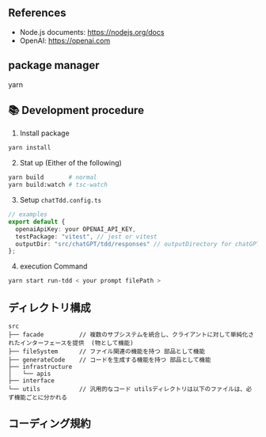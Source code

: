 ## References

- Node.js documents: https://nodejs.org/docs
- OpenAI: https://openai.com

## package manager

yarn

## 📚 Development procedure

1. Install package

```bash
yarn install
```

2. Stat up (Either of the following)

```bash
yarn build       # normal
yarn build:watch # tsc-watch
```

3. Setup `chatTdd.config.ts`

```ts
// examples
export default {
  openaiApiKey: your OPENAI_API_KEY,
  testPackage: "vitest", // jest or vitest
  outputDir: "src/chatGPT/tdd/responses" // outputDirectory for chatGPT response(TestCode and ProgramCode)
};
```

4. execution Command

```bash
yarn start run-tdd < your prompt filePath >
```

## ディレクトリ構成
```
src
├── facade          // 複数のサブシステムを統合し、クライアントに対して単純化されたインターフェースを提供  (物として機能)
├── fileSystem      // ファイル関連の機能を持つ 部品として機能
├── generateCode    // コードを生成する機能を持つ 部品として機能
├── infrastructure 
│   └── apis
├── interface
└── utils           // 汎用的なコード utilsディレクトリは以下のファイルは、必ず機能ごとに分かれる
```

## コーディング規約


